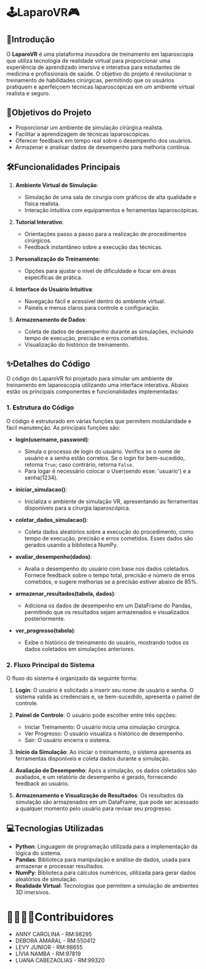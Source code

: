 # 🕹LaparoVR🎮

## 📌Introdução

O **LaparoVR** é uma plataforma inovadora de treinamento em laparoscopia que utiliza tecnologia de realidade virtual para proporcionar uma experiência de aprendizado imersiva e interativa para estudantes de medicina e profissionais de saúde. O objetivo do projeto é revolucionar o treinamento de habilidades cirúrgicas, permitindo que os usuários pratiquem e aperfeiçoem técnicas laparoscópicas em um ambiente virtual realista e seguro.

## 🎯Objetivos do Projeto

- Proporcionar um ambiente de simulação cirúrgica realista.
- Facilitar a aprendizagem de técnicas laparoscópicas.
- Oferecer feedback em tempo real sobre o desempenho dos usuários.
- Armazenar e analisar dados de desempenho para melhoria contínua.

## 🛠Funcionalidades Principais

1. **Ambiente Virtual de Simulação**: 
   - Simulação de uma sala de cirurgia com gráficos de alta qualidade e física realista.
   - Interação intuitiva com equipamentos e ferramentas laparoscópicas.

2. **Tutorial Interativo**: 
   - Orientações passo a passo para a realização de procedimentos cirúrgicos.
   - Feedback instantâneo sobre a execução das técnicas.

3. **Personalização do Treinamento**: 
   - Opções para ajustar o nível de dificuldade e focar em áreas específicas de prática.

4. **Interface do Usuário Intuitiva**: 
   - Navegação fácil e acessível dentro do ambiente virtual.
   - Painéis e menus claros para controle e configuração.

5. **Armazenamento de Dados**: 
   - Coleta de dados de desempenho durante as simulações, incluindo tempo de execução, precisão e erros cometidos.
   - Visualização do histórico de treinamento.
  
## ✨Detalhes do Código

O código do LaparoVR foi projetado para simular um ambiente de treinamento em laparoscopia utilizando uma interface interativa. Abaixo estão os principais componentes e funcionalidades implementadas:

### 1. **Estrutura do Código**

O código é estruturado em várias funções que permitem modularidade e fácil manutenção. As principais funções são:

- **login(username, password)**: 
  - Simula o processo de login do usuário. Verifica se o nome de usuário e a senha estão corretos. Se o login for bem-sucedido, retorna `True`; caso contrário, retorna `False`.
  - Para logar é necessário colocar o User(sendo esse: 'usuario') e a senha(1234).

- **iniciar_simulacao()**: 
  - Inicializa o ambiente de simulação VR, apresentando as ferramentas disponíveis para a cirurgia laparoscópica.

- **coletar_dados_simulacao()**: 
  - Coleta dados aleatórios sobre a execução do procedimento, como tempo de execução, precisão e erros cometidos. Esses dados são gerados usando a biblioteca NumPy.

- **avaliar_desempenho(dados)**: 
  - Avalia o desempenho do usuário com base nos dados coletados. Fornece feedback sobre o tempo total, precisão e número de erros cometidos, e sugere melhorias se a precisão estiver abaixo de 85%.

- **armazenar_resultados(tabela, dados)**: 
  - Adiciona os dados de desempenho em um DataFrame do Pandas, permitindo que os resultados sejam armazenados e visualizados posteriormente.

- **ver_progresso(tabela)**: 
  - Exibe o histórico de treinamento do usuário, mostrando todos os dados coletados em simulações anteriores.

### 2. **Fluxo Principal do Sistema**

O fluxo do sistema é organizado da seguinte forma:

1. **Login**: O usuário é solicitado a inserir seu nome de usuário e senha. O sistema valida as credenciais e, se bem-sucedido, apresenta o painel de controle.

2. **Painel de Controle**: O usuário pode escolher entre três opções:
   - Iniciar Treinamento: O usuário inicia uma simulação cirúrgica.
   - Ver Progresso: O usuário visualiza o histórico de desempenho.
   - Sair: O usuário encerra o sistema.

3. **Início da Simulação**: Ao iniciar o treinamento, o sistema apresenta as ferramentas disponíveis e coleta dados durante a simulação.

4. **Avaliação de Desempenho**: Após a simulação, os dados coletados são avaliados, e um relatório de desempenho é gerado, fornecendo feedback ao usuário.

5. **Armazenamento e Visualização de Resultados**: Os resultados da simulação são armazenados em um DataFrame, que pode ser acessado a qualquer momento pelo usuário para revisar seu progresso.


## 💻Tecnologias Utilizadas

- **Python**: Linguagem de programação utilizada para a implementação da lógica do sistema.
- **Pandas**: Biblioteca para manipulação e análise de dados, usada para armazenar e processar resultados.
- **NumPy**: Biblioteca para cálculos numéricos, utilizada para gerar dados aleatórios de simulação.
- **Realidade Virtual**: Tecnologias que permitem a simulação de ambientes 3D imersivos.

# 👩‍👩‍👧‍👧Contribuidores
- ANNY CAROLINA - RM:98295
- DEBORA AMARAL - RM:550412
- LEVY JUNIOR - RM:98655
- LÍVIA NAMBA - RM:97819
- LUANA CABEZAOLIAS - RM:99320


